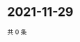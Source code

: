 # 2021-11-29

共 0 条

<!-- BEGIN WEIBO -->
<!-- 最后更新时间 Mon Nov 29 2021 13:08:40 GMT+0800 (China Standard Time) -->

<!-- END WEIBO -->
